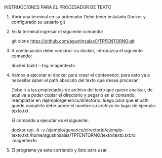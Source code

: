 INSTRUCCIONES PARA EL PROCESADOR DE TEXTO


1) Abrir una terminal en su ordenador
	Debe tener instalado Docker y configurado su usuario git

2) En la terminal ingresar el siguiente comando:
	
	git clone https://github.com/agustinsalas0/TPFENTORNO.git
	
3) A continuación debe construir su docker, introduzca el siguiente comando:	

	docker build --tag imagentexto

4) Vamos a ejecutar el docker para crear el contenedor, para esto va a necesitar saber el path absoluto del texto que desea procesar. 
  
   Debe ir a las propiedades de archivo del texto que quiere analizar, de aqui va a poder copiar el directorio y pegarlo en el comando, 
   reemplazar en /ejemplo/generico/directorio, luego para que el path quede completo debe poner el nombre su archivo en lugar de ejemplo-texto.txt

   El comando a ejecutar es el siguiente:
		
	docker run -it -v /ejemplo/generico/directorio/ejemplo-texto.txt:/home/agustinsalas/TPFENTORNO/texto/texto.txt:ro imagentexto

5) El programa ya esta corriendo y listo para usar.
